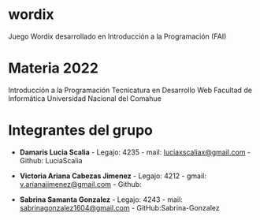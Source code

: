 # wordix
Juego Wordix desarrollado en Introducción a la Programación (FAI)

# Materia 2022

Introducción a la Programación
Tecnicatura en Desarrollo Web
Facultad de Informática
Universidad Nacional del Comahue

# Integrantes del grupo

- **Damaris Lucia Scalia** - Legajo: 4235 - mail: luciaxscaliax@gmail.com - Github: LuciaScalia
- **Victoria Ariana Cabezas Jimenez** - Legajo: 4212 - gmail: v.arianajimenez@gmail.com - Github: 

- **Sabrina Samanta Gonzalez** - Legajo: 4243 - mail: sabrinagonzalez1604@gmail.com - GitHub:Sabrina-Gonzalez